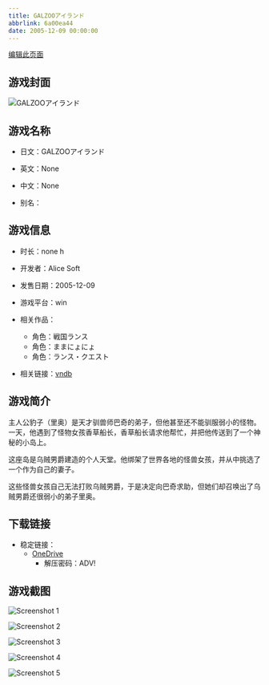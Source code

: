 ```yaml
---
title: GALZOOアイランド
abbrlink: 6a00ea44
date: 2005-12-09 00:00:00
---
```

[编辑此页面](https://github.com/ACG-3/ADV3-source/blob/main/source/_posts/games/GALZOO%E3%82%A2%E3%82%A4%E3%83%A9%E3%83%B3%E3%83%89.md)

## 游戏封面

![GALZOOアイランド](https://pan.timero.xyz/onedrive/img_lib_001/GALZOO%E3%82%A2%E3%82%A4%E3%83%A9%E3%83%B3%E3%83%89_cover.avif)


## 游戏名称

- 日文：GALZOOアイランド
- 英文：None
- 中文：None

- 别名：


## 游戏信息

- 时长：none h
- 开发者：Alice Soft
- 发售日期：2005-12-09
- 游戏平台：win
- 相关作品：
   - 角色：戦国ランス
   - 角色：ままにょにょ
   - 角色：ランス・クエスト

- 相关链接：[vndb](https://vndb.org/v334)


## 游戏简介

主人公豹子（里奥）是天才驯兽师巴奇的弟子，但他甚至还不能驯服弱小的怪物。一天，他遇到了怪物女孩香草船长，香草船长请求他帮忙，并把他传送到了一个神秘的小岛上。

这座岛是乌贼男爵建造的个人天堂。他绑架了世界各地的怪兽女孩，并从中挑选了一个作为自己的妻子。

这些怪兽女孩自己无法打败乌贼男爵，于是决定向巴奇求助，但她们却召唤出了乌贼男爵还很弱小的弟子里奥。




## 下载链接

- 稳定链接：
    - [OneDrive](https://pan.timero.xyz/onedrive/adv_lib_001/GALZOO%E3%82%A2%E3%82%A4%E3%83%A9%E3%83%B3%E3%83%89)
        - 解压密码：ADV!



## 游戏截图


![Screenshot 1](https://pan.timero.xyz/onedrive/img_lib_001/GALZOO%E3%82%A2%E3%82%A4%E3%83%A9%E3%83%B3%E3%83%89_Screenshot_1.avif)

![Screenshot 2](https://pan.timero.xyz/onedrive/img_lib_001/GALZOO%E3%82%A2%E3%82%A4%E3%83%A9%E3%83%B3%E3%83%89_Screenshot_2.avif)

![Screenshot 3](https://pan.timero.xyz/onedrive/img_lib_001/GALZOO%E3%82%A2%E3%82%A4%E3%83%A9%E3%83%B3%E3%83%89_Screenshot_3.avif)

![Screenshot 4](https://pan.timero.xyz/onedrive/img_lib_001/GALZOO%E3%82%A2%E3%82%A4%E3%83%A9%E3%83%B3%E3%83%89_Screenshot_4.avif)

![Screenshot 5](https://pan.timero.xyz/onedrive/img_lib_001/GALZOO%E3%82%A2%E3%82%A4%E3%83%A9%E3%83%B3%E3%83%89_Screenshot_5.avif)

